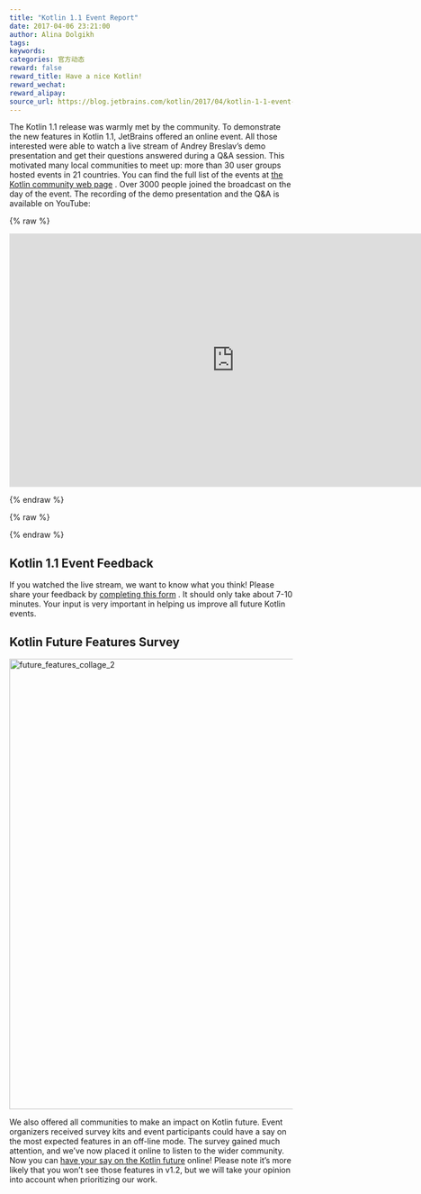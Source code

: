 ```yaml
---
title: "Kotlin 1.1 Event Report"
date: 2017-04-06 23:21:00
author: Alina Dolgikh
tags:
keywords:
categories: 官方动态
reward: false
reward_title: Have a nice Kotlin!
reward_wechat:
reward_alipay:
source_url: https://blog.jetbrains.com/kotlin/2017/04/kotlin-1-1-event-report/
---
```


The Kotlin 1.1 release was warmly met by the community. To demonstrate the new features in Kotlin 1.1, JetBrains offered an online event. All those interested were able to watch a live stream of Andrey Breslav’s demo presentation and get their questions answered during a Q&A session.
This motivated many local communities to meet up: more than 30 user groups hosted events in 21 countries.
You can find the full list of the events at [the Kotlin community web page](http://kotlinlang.org/community/talks.html?time=kotlin) . Over 3000 people joined the broadcast on the day of the event.
The recording of the demo presentation and the Q&A is available on YouTube:

{% raw %}
<p><iframe allowfullscreen="allowfullscreen" frameborder="0" height="450" src="https://www.youtube.com/embed/zpyJHSR-5ts" width="800"></iframe></p>
{% endraw %}


{% raw %}
<p><span id="more-4802"></span></p>
{% endraw %}

## Kotlin 1.1 Event Feedback

If you watched the live stream, we want to know what you think! Please share your feedback by [completing this form](https://docs.google.com/forms/d/e/1FAIpQLSdgKsJzwc1ToAusi-xpEiiE1O4t3HA5xjlbZXDU5Mg0i3qvNg/viewform) . It should only take about 7-10 minutes. Your input is very important in helping us improve all future Kotlin events.
## Kotlin Future Features Survey

<img alt="future_features_collage_2" class="size-full wp-image-4907 aligncenter" src="https://d3nmt5vlzunoa1.cloudfront.net/kotlin/files/2017/04/collage_2.png" width="800"/><br/>

We also offered all communities to make an impact on Kotlin future. Event organizers received survey kits and event participants could have a say on the most expected features in an off-line mode. The survey gained much attention, and we’ve now placed it online to listen to the wider community. Now you can [have your say on the Kotlin future](https://docs.google.com/forms/d/e/1FAIpQLSdnCgBonEV5pwN8L903BzdYb9Baf0dpwsJ5YrKnxLveiLFkEQ/viewform) online!
Please note it’s more likely that you won’t see those features in v1.2, but we will take your opinion into account when prioritizing our work.
